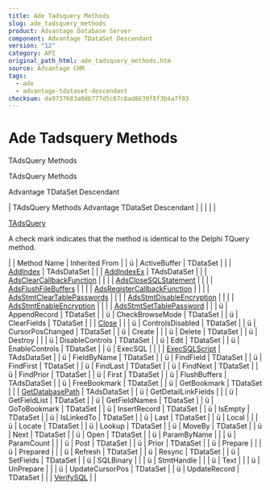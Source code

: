 ```yaml
---
title: Ade Tadsquery Methods
slug: ade_tadsquery_methods
product: Advantage Database Server
component: Advantage TDataSet Descendant
version: "12"
category: API
original_path_html: ade_tadsquery_methods.htm
source: Advantage CHM
tags:
  - ade
  - advantage-tdataset-descendant
checksum: da9737683a0db777d5c67c8ad8639f8f3b4a7f03
---
```


# Ade Tadsquery Methods

TAdsQuery Methods

TAdsQuery Methods

Advantage TDataSet Descendant

| TAdsQuery Methods  Advantage TDataSet Descendant |  |  |  |  |

[TAdsQuery](ade_tadsquery.md)

A check mark indicates that the method is identical to the Delphi TQuery method.

|  | Method Name | Inherited From |
| ü | ActiveBuffer | TDataSet |
|  | [AddIndex](ade_addindex.md) | TAdsDataSet |
|  | [AddIndexEx](ade_addindexex.md) | TAdsDataSet |
|  | [AdsClearCallbackFunction](ade_adsclearcallbackfunction.md) |  |
|  | [AdsCloseSQLStatement](ade_adsclosesqlstatement.md) |  |
|  | [AdsFlushFileBuffers](ade_adsflushfilebuffers.md) |  |
|  | [AdsRegisterCallbackFunction](ade_adsregistercallbackfunction.md) |  |
|  | [AdsStmtClearTablePasswords](ade_adsstmtcleartablepasswords.md) |  |
|  | [AdsStmtDisableEncryption](ade_adsstmtdisableencryption.md) |  |
|  | [AdsStmtEnableEncryption](ade_adsstmtenableencryption.md) |  |
|  | [AdsStmtSetTablePassword](ade_adsstmtsettablepassword.md) |  |
| ü | AppendRecord | TDataSet |
| ü | CheckBrowseMode | TDataSet |
| ü | ClearFields | TDataSet |
|  | [Close](ade_close.md) |  |
| ü | ControlsDisabled | TDataSet |
| ü | CursorPosChanged | TDataSet |
| ü | Create |  |
| ü | Delete | TDataSet |
| ü | Destroy |  |
| ü | DisableControls | TDataSet |
| ü | Edit | TDataSet |
| ü | EnableControls | TDataSet |
| ü | ExecSQL |  |
|  | [ExecSQLScript](ade_execsqlscript.md) | TAdsDataSet |
| ü | FieldByName | TDataSet |
| ü | FindField | TDataSet |
| ü | FindFirst | TDataSet |
| ü | FindLast | TDataSet |
| ü | FindNext | TDataSet |
| ü | FindPrior | TDataSet |
| ü | First | TDataSet |
| ü | FlushBuffers | TAdsDataSet |
| ü | FreeBookmark | TDataSet |
| ü | GetBookmark | TDataSet |
|  | [GetDatabasePath](ade_getdatabasepath.md) | TAdsDataSet |
| ü | GetDetailLinkFields |  |
| ü | GetFieldList | TDataSet |
| ü | GetFieldNames | TDataSet |
| ü | GoToBookmark | TDataSet |
| ü | InsertRecord | TDataSet |
| ü | IsEmpty | TDataSet |
| ü | IsLinkedTo | TDataSet |
| ü | Last | TDataSet |
| ü | Local |  |
| ü | Locate | TDataSet |
| ü | Lookup | TDataSet |
| ü | MoveBy | TDataSet |
| ü | Next | TDataSet |
| ü | Open | TDataSet |
| ü | ParamByName |  |
| ü | ParamCount |  |
| ü | Post | TDataSet |
| ü | Prior | TDataSet |
| ü | Prepare |  |
| ü | Prepared |  |
| ü | Refresh | TDataSet |
| ü | Resync | TDataSet |
| ü | SetFields | TDataSet |
| ü | SQLBinary |  |
| ü | StmtHandle |  |
| ü | Text |  |
| ü | UnPrepare |  |
| ü | UpdateCursorPos | TDataSet |
| ü | UpdateRecord | TDataSet |
|  | [VerifySQL](ade_verifysql.md) |  |
